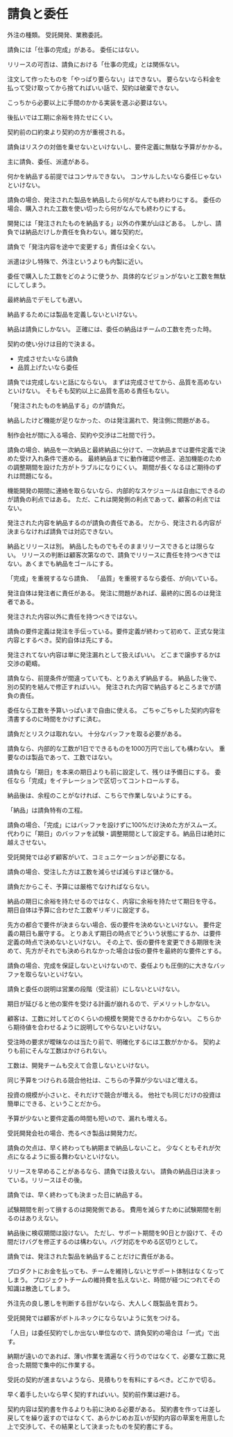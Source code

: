 # 請負と委任

外注の種類。
受託開発、業務委託。

請負には「仕事の完成」がある。
委任にはない。

リリースの可否は、請負における「仕事の完成」とは関係ない。

注文して作ったものを「やっぱり要らない」はできない。
要らないなら料金を払って受け取ってから捨てればいい話で、契約は破棄できない。

こっちから必要以上に手間のかかる実装を選ぶ必要はない。

後払いでは工期に余裕を持たせにくい。

契約前の口約束より契約の方が重視される。

請負はリスクの対価を乗せないといけないし、要件定義に無駄な予算がかかる。

主に請負、委任、派遣がある。

何かを納品する前提ではコンサルできない。
コンサルしたいなら委任じゃないといけない。

請負の場合、発注された製品を納品したら何がなんでも終わりにする。
委任の場合、購入された工数を使い切ったら何がなんでも終わりにする。

開発には「発注されたものを納品する」以外の作業が山ほどある。
しかし、請負では納品だけしか責任を負わない。雑な契約だ。

請負で「発注内容を途中で変更する」責任は全くない。

派遣は少し特殊で、外注というよりも内製に近い。

委任で購入した工数をどのように使うか、具体的なビジョンがないと工数を無駄にしてしまう。

最終納品でデモしても遅い。

納品するためには製品を定義しないといけない。

納品は請負にしかない。
正確には、委任の納品はチームの工数を売った時。

契約の使い分けは目的で決まる。

- 完成させたいなら請負
- 品質上げたいなら委任

請負では完成しないと話にならない。
まずは完成させてから、品質を高めないといけない。
そもそも契約以上に品質を高める責任もない。

「発注されたものを納品する」のが請負だ。

納品したけど機能が足りなかった、のは発注漏れで、発注側に問題がある。

制作会社が間に入る場合、契約や交渉は二社間で行う。

請負の場合、納品を一次納品と最終納品に分けて、一次納品までは要件定義で決めた受け入れ条件で進める。
最終納品までに動作確認や修正、追加機能のための調整期間を設けた方がトラブルになりにくい。
期間が長くなるほど期待のずれは問題になる。

機能開発の期間に連絡を取らないなら、内部的なスケジュールは自由にできるのが請負の利点ではある。
ただ、これは開発側の利点であって、顧客の利点ではない。

発注された内容を納品するのが請負の責任である。
だから、発注される内容が決まらなければ請負では対応できない。

納品とリリースは別。
納品したものでもそのままリリースできるとは限らない。
リリースの判断は顧客次第なので、請負でリリースに責任を持つべきではない。あくまでも納品をゴールにする。

「完成」を重視するなら請負、
「品質」を重視するなら委任、が向いている。

発注自体は発注者に責任がある。
発注に問題があれば、最終的に困るのは発注者である。

発注された内容以外に責任を持つべきではない。

請負の要件定義は発注を手伝っている。要件定義が終わって初めて、正式な発注内容とするべき。契約自体は先にする。

発注されてない内容は単に発注漏れとして扱えばいい。
どこまで譲歩するかは交渉の範疇。

請負なら、前提条件が間違っていても、とりあえず納品する。
納品した後で、別の契約を結んで修正すればいい。
発注された内容で納品するところまでが請負の責任。

委任なら工数を予算いっぱいまで自由に使える。
ごちゃごちゃした契約内容を清書するのに時間をかけずに済む。

請負だとリスクは取れない。
十分なバッファを取る必要がある。

請負なら、内部的な工数が1日でできるものを1000万円で出しても構わない。
重要なのは製品であって、工数ではない。

請負なら「期日」を本来の期日よりも前に設定して、残りは予備日にする。
委任なら「完成」をイテレーションで区切ってコントロールする。

納品後は、余程のことがなければ、こちらで作業しないようにする。

「納品」は請負特有の工程。

請負の場合、「完成」にはバッファを設けずに100%だけ決めた方がスムーズ。
代わりに「期日」のバッファを試験・調整期間として設定する。納品日は絶対に越えさせない。

受託開発では必ず顧客がいて、コミュニケーションが必要になる。

請負の場合、受注した方は工数を減らせば減らすほど儲かる。

請負だからこそ、予算には厳格でなければならない。

納品の期日に余裕を持たせるのではなく、内容に余裕を持たせて期日を守る。
期日自体は予算に合わせた工数ギリギリに設定する。

先方の都合で要件が決まらない場合、仮の要件を決めないといけない。
要件定義の期日も厳守する。
とりあえず期日の時点でどういう状態にするか、は要件定義の時点で決めないといけない。
その上で、仮の要件を変更できる期限を決めて、先方がそれでも決められなかった場合は仮の要件を最終的な要件とする。

請負の場合、完成を保証しないといけないので、委任よりも圧倒的に大きなバッファを取らないといけない。

請負と委任の説明は営業の段階（受注前）にしないといけない。

期日が延びると他の案件を受ける計画が崩れるので、デメリットしかない。

顧客は、工数に対してどのくらいの規模を開発できるかわからない。
こちらから期待値を合わせるように説明してやらないといけない。


受注時の要求が曖昧なのは当たり前で、明確化するには工数がかかる。
契約よりも前にそんな工数はかけられない。

工数は、開発チームも交えて合意しないといけない。

同じ予算をつけられる競合他社は、こちらの予算が少ないほど増える。

投資の規模が小さいと、それだけで競合が増える。
他社でも同じだけの投資は簡単にできる、ということだから。

予算が少ないと要件定義の時間も短いので、漏れも増える。

受託開発会社の場合、売るべき製品は開発力だ。

請負の欠点は、早く終わっても納期まで納品しないこと。
少なくともそれが欠点になるように振る舞わないといけない。

リリースを早めることがあるなら、請負では扱えない。
請負の納品日は決まっている。リリースはその後。

請負では、早く終わっても決まった日に納品する。

試験期間を削って損するのは開発側である。
費用を減らすために試験期間を削るのはありえない。

納品後に検収期間は設けない。
ただし、サポート期間を90日とか設けて、その間だけバグを修正するのは構わない。バグ対応をやめる区切りとして。

請負では、発注された製品を納品することだけに責任がある。

プロダクトにお金を払っても、チームを維持しないとサポート体制はなくなってしまう。
プロジェクトチームの維持費を払えないと、時間が経つにつれてその知識は散逸してしまう。

外注先の良し悪しを判断する目がないなら、大人しく既製品を買おう。

受託開発では顧客がボトルネックにならないように気をつける。

「人日」は委任契約でしか出ない単位なので、請負契約の場合は「一式」で出す。

納期が遠いのであれば、薄い作業を満遍なく行うのではなくて、必要な工数に見合った期間で集中的に作業する。

受託の契約が進まないようなら、見積もりを有料にするべき。どこかで切る。

早く着手したいなら早く契約すればいい。契約前作業は避ける。

契約内容は契約書を作るよりも前に決める必要がある。
契約書を作っては差し戻してを繰り返すのではなくて、あらかじめお互いが契約内容の草案を用意した上で交渉して、その結果として決まったものを契約書にする。
